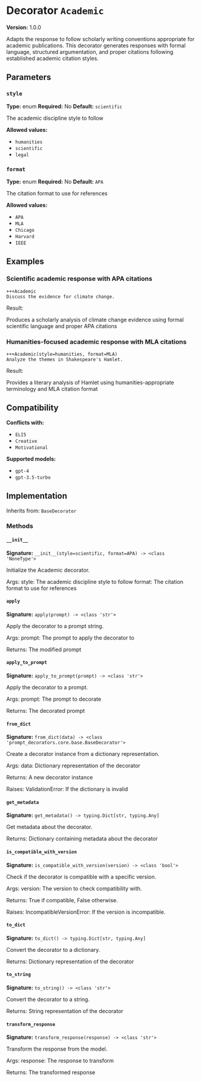 # Decorator `Academic`

**Version:** 1.0.0

Adapts the response to follow scholarly writing conventions appropriate for academic publications. This decorator generates responses with formal language, structured argumentation, and proper citations following established academic citation styles.

## Parameters

### `style`

**Type:** enum
**Required:** No
**Default:** `scientific`

The academic discipline style to follow

**Allowed values:**

- `humanities`
- `scientific`
- `legal`

### `format`

**Type:** enum
**Required:** No
**Default:** `APA`

The citation format to use for references

**Allowed values:**

- `APA`
- `MLA`
- `Chicago`
- `Harvard`
- `IEEE`

## Examples

### Scientific academic response with APA citations

```
+++Academic
Discuss the evidence for climate change.
```

Result:

Produces a scholarly analysis of climate change evidence using formal scientific language and proper APA citations

### Humanities-focused academic response with MLA citations

```
+++Academic(style=humanities, format=MLA)
Analyze the themes in Shakespeare's Hamlet.
```

Result:

Provides a literary analysis of Hamlet using humanities-appropriate terminology and MLA citation format

## Compatibility

**Conflicts with:**

- `ELI5`
- `Creative`
- `Motivational`

**Supported models:**

- `gpt-4`
- `gpt-3.5-turbo`

## Implementation

Inherits from: `BaseDecorator`

### Methods

#### `__init__`

**Signature:** `__init__(style=scientific, format=APA) -> <class 'NoneType'>`

Initialize the Academic decorator.

Args:
    style: The academic discipline style to follow
    format: The citation format to use for references

#### `apply`

**Signature:** `apply(prompt) -> <class 'str'>`

Apply the decorator to a prompt string.

Args:
    prompt: The prompt to apply the decorator to


Returns:
    The modified prompt

#### `apply_to_prompt`

**Signature:** `apply_to_prompt(prompt) -> <class 'str'>`

Apply the decorator to a prompt.

Args:
    prompt: The prompt to decorate

Returns:
    The decorated prompt

#### `from_dict`

**Signature:** `from_dict(data) -> <class 'prompt_decorators.core.base.BaseDecorator'>`

Create a decorator instance from a dictionary representation.

Args:
    data: Dictionary representation of the decorator

Returns:
    A new decorator instance

Raises:
    ValidationError: If the dictionary is invalid

#### `get_metadata`

**Signature:** `get_metadata() -> typing.Dict[str, typing.Any]`

Get metadata about the decorator.

Returns:
    Dictionary containing metadata about the decorator

#### `is_compatible_with_version`

**Signature:** `is_compatible_with_version(version) -> <class 'bool'>`

Check if the decorator is compatible with a specific version.

Args:
    version: The version to check compatibility with.


Returns:
    True if compatible, False otherwise.


Raises:
    IncompatibleVersionError: If the version is incompatible.

#### `to_dict`

**Signature:** `to_dict() -> typing.Dict[str, typing.Any]`

Convert the decorator to a dictionary.

Returns:
    Dictionary representation of the decorator

#### `to_string`

**Signature:** `to_string() -> <class 'str'>`

Convert the decorator to a string.

Returns:
    String representation of the decorator

#### `transform_response`

**Signature:** `transform_response(response) -> <class 'str'>`

Transform the response from the model.

Args:
    response: The response to transform

Returns:
    The transformed response
